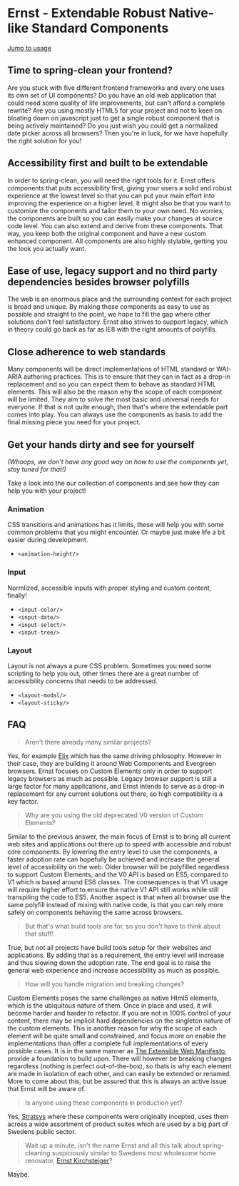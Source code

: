 # Ernst - Extendable Robust Native-like Standard Components

[Jump to usage](#Get-your-hands-dirty-and-see-for-yourself)

## Time to spring-clean your frontend?

Are you stuck with five different frontend frameworks and every one uses its own set of UI components? Do you have an old web application that could need some quality of life improvements, but can't afford a complete rewrite? Are you using mostly HTML5 for your project and not to keen on bloating down on javascript just to get a single robust component that is being actively maintained? Do you just wish you could get a normalized date picker across all browsers? Then you're in luck, for we have hopefully the right solution for you!


## Accessibility first and built to be extendable

In order to spring-clean, you will need the right tools for it. Ernst offers components that puts accessibility first, giving your users a solid and robust experience at the lowest level so that you can put your main effort into improving the experience on a higher level. It might also be that you want to customize the components and tailor them to your own need. No worries, the components are built so you can easily make your changes at source code level. You can also extend and derive from these components. That way, you keep both the original component and have a new custom enhanced component. All components are also highly stylable, getting you the look you actually want.

## Ease of use, legacy support and no third party dependencies besides browser polyfills
The web is an enormous place and the surrounding context for each project is broad and unique. By making these components as easy to use as possible and straight to the point, we hope to fill the gap where other solutions don't feel satisfactory. Ernst also strives to support legacy, which in theory could go back as far as IE8 with the right amounts of polyfills. 

## Close adherence to web standards
Many components will be direct implementations of HTML standard or WAI-ARIA authoring practices. This is to ensure that they can in fact as a drop-in replacement and so you can expect them to behave as standard HTML elements. This will also be the reason why the scope of each component will be limited. They aim to solve the most basic and universal needs for everyone. If that is not quite enough, then that's where the extendable part comes into play. You can always use the components as basis to add the final missing piece you need for your project.


## Get your hands dirty and see for yourself

*(Whoops, we don't have any good way on how to use the components yet, stay tuned for that!)*

Take a look into the our collection of components and see how they can help you with your project!

### Animation

CSS transitions and animations has it limits, these will help you with some common problems that you might encounter. Or maybe just make life a bit easier during development.

* `<animation-height/>`

### Input

Normlized, accessible inputs with proper styling and custom content, finally!

* `<input-color/>`
* `<input-date/>`
* `<input-select/>`
* `<input-tree/>`

### Layout

Layout is not always a pure CSS problem. Sometimes you need some scripting to help you out, other times there are a great number of accessibility concerns that needs to be addressed.

* `<layout-modal/>`
* `<layout-sticky/>`


## FAQ

> Aren't there already many similar projects?

Yes, for example [Elix](https://component.kitchen/elix) which has the same driving philosophy. However in their case, they are building it around Web Components and Evergreen browsers. Ernst focuses on Custom Elements only in order to support legacy browsers as much as possible. Legacy browser support is still a large factor for many applications, and Ernst intends to serve as a drop-in replacement for any current solutions out there, so high compatibility is a key factor.

> Why are you using the old deprecated V0 version of Custom Elements?

Similar to the previous answer, the main focus of Ernst is to bring all current web sites and applications out there up to speed with accessible and robust core components. By lowering the entry level to use the components, a faster adoption rate can hopefully be achieved and increase the general level of accessibility on the web. Older browser will be polyfilled regardless to support Custom Elements, and the V0 API is based on ES5, compared to V1 which is based around ES6 classes. The consequences is that V1 usage will require higher effort to ensure the native V1 API still works while still transpiling the code to ES5. Another aspect is that when all browser use the same polyfill instead of mixing with native code, is that you can rely more safely on components behaving the same across browsers.

> But that's what build tools are for, so you don't have to think about that stuff!

True, but not all projects have build tools setup for their websites and applications. By adding that as a requirement, the entry level will increase and thus slowing down the adoption rate. The end goal is to raise the general web experience and increase accessibility as much as possible.

> How will you handle migration and breaking changes?

Custom Elements poses the same challenges as native Html5 elements, which is the ubiquitous nature of them. Once in place and used, it will become harder and harder to refactor. If you are not in 100% control of your content, there may be implicit hard dependencies on the singleton nature of the custom elements. This is another reason for why the scope of each element will be quite small and constrained, and focus more on enable the implementations than offer a complete full implementations of every possible cases. It is in the same manner as [The Extensible Web Manifesto](https://extensiblewebmanifesto.org/), provide a foundation to build upon. There will however be breaking changes regardless (nothing is perfect out-of-the-box), so thats is why each element are made in isolation of each other, and can easily be extended or renamed. More to come about this, but be assured that this is always an active issue that Ernst will be aware of.

> Is anyone using these components in production yet?

Yes, [Stratsys](https://www.stratsys.com/) where these components were originally incepted, uses them across a wide assortment of product suites which are used by a big part of Swedens public sector.


> Wait up a minute, isn't the name Ernst and all this talk about spring-cleaning suspiciously similar to Swedens most wholesome home renovator, [Ernst Kirchsteiger](https://www.google.se/search?q=ernst+kirchsteiger+sommar+med+ernst&tbm=isch)? 

Maybe.